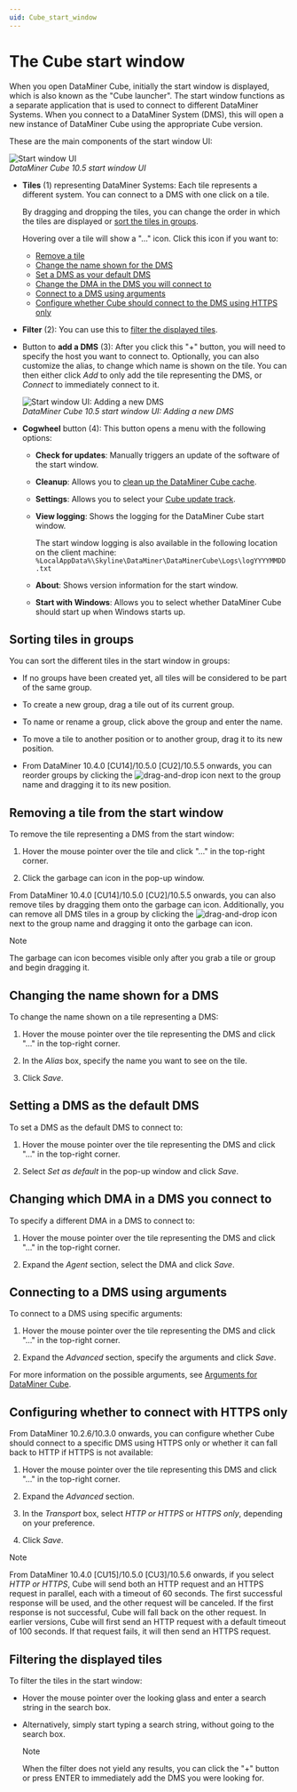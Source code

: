 ```yaml
---
uid: Cube_start_window
---
```


# The Cube start window

When you open DataMiner Cube, initially the start window is displayed, which is also known as the "Cube launcher". The start window functions as a separate application that is used to connect to different DataMiner Systems. When you connect to a DataMiner System (DMS), this will open a new instance of DataMiner Cube using the appropriate Cube version.

These are the main components of the start window UI:

![Start window UI](~/dataminer/images/start_window_UI.png)<br>*DataMiner Cube 10.5 start window UI*

- **Tiles** (1) representing DataMiner Systems: Each tile represents a different system. You can connect to a DMS with one click on a tile.

  By dragging and dropping the tiles, you can change the order in which the tiles are displayed or [sort the tiles in groups](#sorting-tiles-in-groups).

  Hovering over a tile will show a "..." icon. Click this icon if you want to:

  - [Remove a tile](#removing-a-tile-from-the-start-window)
  - [Change the name shown for the DMS](#changing-the-name-shown-for-a-dms)
  - [Set a DMS as your default DMS](#setting-a-dms-as-the-default-dms)
  - [Change the DMA in the DMS you will connect to](#changing-which-dma-in-a-dms-you-connect-to)
  - [Connect to a DMS using arguments](#connecting-to-a-dms-using-arguments)
  - [Configure whether Cube should connect to the DMS using HTTPS only](#configuring-whether-to-connect-with-https-only)

- **Filter** (2): You can use this to [filter the displayed tiles](#filtering-the-displayed-tiles).

- Button to **add a DMS** (3): After you click this "+" button, you will need to specify the host you want to connect to. Optionally, you can also customize the alias, to change which name is shown on the tile. You can then either click *Add* to only add the tile representing the DMS, or *Connect* to immediately connect to it.

  ![Start window UI: Adding a new DMS](~/dataminer/images/Start_window_new_DMS.png)<br>*DataMiner Cube 10.5 start window UI: Adding a new DMS*

- **Cogwheel** button (4): This button opens a menu with the following options:

  - **Check for updates**: Manually triggers an update of the software of the start window.

  - **Cleanup**: Allows you to [clean up the DataMiner Cube cache](xref:Cleaning_up_the_DataMiner_Cube_desktop_app_cache).

  - **Settings**: Allows you to select your [Cube update track](xref:Upgrading_Cube#selecting-your-cube-update-track).

  - **View logging**: Shows the logging for the DataMiner Cube start window.

    The start window logging is also available in the following location on the client machine: `%LocalAppData%\Skyline\DataMiner\DataMinerCube\Logs\logYYYYMMDD.txt`

  - **About**: Shows version information for the start window.

  - **Start with Windows**: Allows you to select whether DataMiner Cube should start up when Windows starts up.

## Sorting tiles in groups

You can sort the different tiles in the start window in groups:

- If no groups have been created yet, all tiles will be considered to be part of the same group.

- To create a new group, drag a tile out of its current group.

- To name or rename a group, click above the group and enter the name.

- To move a tile to another position or to another group, drag it to its new position.

- From DataMiner 10.4.0 [CU14]/10.5.0 [CU2]/10.5.5 onwards<!--RN 41203-->, you can reorder groups by clicking the ![drag-and-drop](~/dataminer/images/drag-and-drop.png) icon next to the group name and dragging it to its new position.

## Removing a tile from the start window

To remove the tile representing a DMS from the start window:

1. Hover the mouse pointer over the tile and click "..." in the top-right corner.

1. Click the garbage can icon in the pop-up window.

From DataMiner 10.4.0 [CU14]/10.5.0 [CU2]/10.5.5 onwards<!--RN 41203-->, you can also remove tiles by dragging them onto the garbage can icon. Additionally, you can remove all DMS tiles in a group by clicking the ![drag-and-drop](~/dataminer/images/drag-and-drop.png) icon next to the group name and dragging it onto the garbage can icon.

> [!NOTE]
> The garbage can icon becomes visible only after you grab a tile or group and begin dragging it.

## Changing the name shown for a DMS

To change the name shown on a tile representing a DMS:

1. Hover the mouse pointer over the tile representing the DMS and click "..." in the top-right corner.

1. In the *Alias* box, specify the name you want to see on the tile.

1. Click *Save*.

## Setting a DMS as the default DMS

To set a DMS as the default DMS to connect to:

1. Hover the mouse pointer over the tile representing the DMS and click "..." in the top-right corner.

1. Select *Set as default* in the pop-up window and click *Save*.

## Changing which DMA in a DMS you connect to

To specify a different DMA in a DMS to connect to:

1. Hover the mouse pointer over the tile representing the DMS and click "..." in the top-right corner.

1. Expand the *Agent* section, select the DMA and click *Save*.

## Connecting to a DMS using arguments

To connect to a DMS using specific arguments:

1. Hover the mouse pointer over the tile representing the DMS and click "..." in the top-right corner.

1. Expand the *Advanced* section, specify the arguments and click *Save*.

For more information on the possible arguments, see [Arguments for DataMiner Cube](xref:Options_for_opening_DataMiner_Cube).

## Configuring whether to connect with HTTPS only

From DataMiner 10.2.6/10.3.0 onwards, you can configure whether Cube should connect to a specific DMS using HTTPS only or whether it can fall back to HTTP if HTTPS is not available:

1. Hover the mouse pointer over the tile representing this DMS and click "..." in the top-right corner.

1. Expand the *Advanced* section.

1. In the *Transport* box, select *HTTP or HTTPS* or *HTTPS only*, depending on your preference.

1. Click *Save*.

> [!NOTE]
> From DataMiner 10.4.0 [CU15]/10.5.0 [CU3]/10.5.6 onwards<!--RN 42716-->, if you select *HTTP or HTTPS*, Cube will send both an HTTP request and an HTTPS request in parallel, each with a timeout of 60 seconds. The first successful response will be used, and the other request will be canceled. If the first response is not successful, Cube will fall back on the other request. In earlier versions, Cube will first send an HTTP request with a default timeout of 100 seconds. If that request fails, it will then send an HTTPS request.

## Filtering the displayed tiles

To filter the tiles in the start window:

- Hover the mouse pointer over the looking glass and enter a search string in the search box.

- Alternatively, simply start typing a search string, without going to the search box.

  > [!NOTE]
  > When the filter does not yield any results, you can click the "+" button or press ENTER to immediately add the DMS you were looking for.
